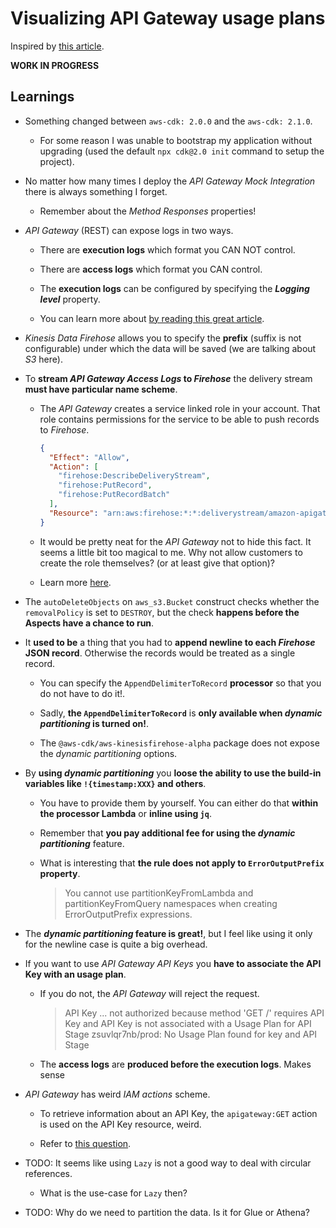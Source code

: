 # Visualizing API Gateway usage plans

Inspired by [this article](https://aws.amazon.com/blogs/compute/visualizing-amazon-api-gateway-usage-plans-using-amazon-quicksight/).

**WORK IN PROGRESS**

## Learnings

- Something changed between `aws-cdk: 2.0.0` and the `aws-cdk: 2.1.0`.

  - For some reason I was unable to bootstrap my application without upgrading (used the default `npx cdk@2.0 init` command to setup the project).

- No matter how many times I deploy the _API Gateway Mock Integration_ there is always something I forget.

  - Remember about the _Method Responses_ properties!

- _API Gateway_ (REST) can expose logs in two ways.

  - There are **execution logs** which format you CAN NOT control.

  - There are **access logs** which format you CAN control.

  - The **execution logs** can be configured by specifying the **_Logging level_** property.

  - You can learn more about [by reading this great article](https://seed.run/blog/whats-the-difference-between-access-logs-and-execution-logs-in-api-gateway.html).

- _Kinesis Data Firehose_ allows you to specify the **prefix** (suffix is not configurable) under which the data will be saved (we are talking about _S3_ here).

- To **stream _API Gateway Access Logs_ to _Firehose_** the delivery stream **must have particular name scheme**.

  - The _API Gateway_ creates a service linked role in your account. That role contains permissions for the service to be able to push records to _Firehose_.

    ```json
    {
      "Effect": "Allow",
      "Action": [
        "firehose:DescribeDeliveryStream",
        "firehose:PutRecord",
        "firehose:PutRecordBatch"
      ],
      "Resource": "arn:aws:firehose:*:*:deliverystream/amazon-apigateway-*"
    }
    ```

  - It would be pretty neat for the _API Gateway_ not to hide this fact. It seems a little bit too magical to me. Why not allow customers to create the role themselves? (or at least give that option)?

  - Learn more [here](https://docs.aws.amazon.com/apigateway/latest/developerguide/apigateway-logging-to-kinesis.html#set-up-kinesis-access-logging-using-console).

- The `autoDeleteObjects` on `aws_s3.Bucket` construct checks whether the `removalPolicy` is set to `DESTROY`, but the check **happens before the Aspects have a chance to run**.

- It **used to be** a thing that you had to **append newline to each _Firehose_ JSON record**. Otherwise the records would be treated as a single record.

  - You can specify the `AppendDelimiterToRecord` **processor** so that you do not have to do it!.

  - Sadly, **the `AppendDelimiterToRecord`** is **only available when _dynamic partitioning_ is turned on!**.

  - The `@aws-cdk/aws-kinesisfirehose-alpha` package does not expose the _dynamic partitioning_ options.

- By **using _dynamic partitioning_** you **loose the ability to use the build-in variables like `!{timestamp:XXX}` and others**.

  - You have to provide them by yourself. You can either do that **within the processor Lambda** or **inline using `jq`**.

  - Remember that **you pay additional fee for using the _dynamic partitioning_** feature.

  - What is interesting that **the rule does not apply to `ErrorOutputPrefix` property**.
    > You cannot use partitionKeyFromLambda and partitionKeyFromQuery namespaces when creating ErrorOutputPrefix expressions.

- The **_dynamic partitioning_ feature is great!**, but I feel like using it only for the newline case is quite a big overhead.

- If you want to use _API Gateway API Keys_ you **have to associate the API Key with an usage plan**.

  - If you do not, the _API Gateway_ will reject the request.

    > API Key ... not authorized because method 'GET /' requires API Key and API Key is not associated with a Usage Plan for API Stage zsuvlqr7nb/prod: No Usage Plan found for key and API Stage

  - The **access logs** are **produced before the execution logs**. Makes sense

- _API Gateway_ has weird _IAM actions_ scheme.

  - To retrieve information about an API Key, the `apigateway:GET` action is used on the API Key resource, weird.

  - Refer to [this question](https://repost.aws/questions/QUbbuJnHDORfKRjquIsCWfug/api-gateway-iam-actions-permissions-definition).

- TODO: It seems like using `Lazy` is not a good way to deal with circular references.

  - What is the use-case for `Lazy` then?

- TODO: Why do we need to partition the data. Is it for Glue or Athena?
